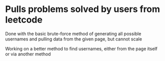 # Pulls problems solved by users from leetcode

Done with the basic brute-force method of generating all possible usernames and pulling data from the given page, but cannot scale

Working on a better method to find usernames, either from the page itself or via another method
